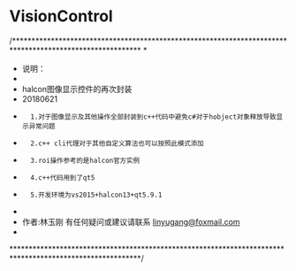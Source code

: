 # VisionControl
/*********************************************************************************************************
 * 
 *    说明：
 * 
 *    halcon图像显示控件的再次封装 
 *   20180621
 *       1.对于图像显示及其他操作全部封装到c++代码中避免c#对于hobject对象释放导致显示异常问题
 *       2.c++ cli代理对于其他自定义算法也可以按照此模式添加
 *       3.roi操作参考的是halcon官方实例
 *       4.c++代码用到了qt5
 *       5.开发环境为vs2015+halcon13+qt5.9.1
 *       
 *   作者:林玉刚   有任何疑问或建议请联系 linyugang@foxmail.com
 * 
 *********************************************************************************************************/

